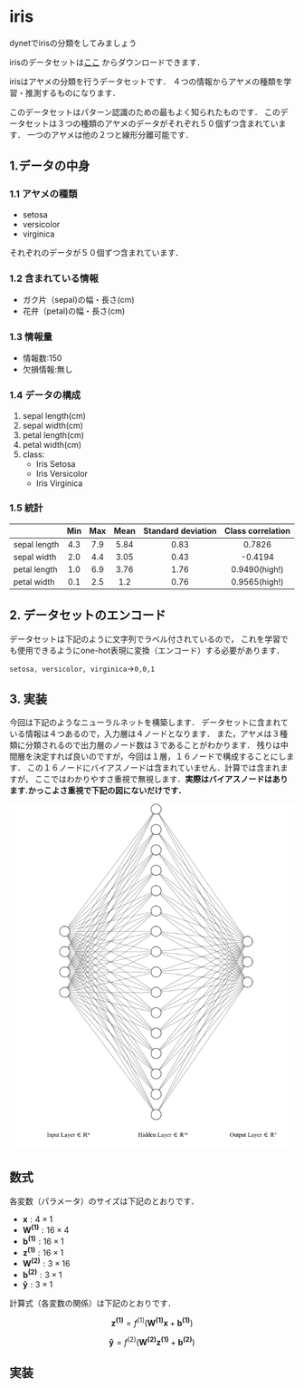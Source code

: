 # iris

dynetでirisの分類をしてみましょう

irisのデータセットは[ここ](http://archive.ics.uci.edu/ml/datasets/Iris)
からダウンロードできます．

irisはアヤメの分類を行うデータセットです．
４つの情報からアヤメの種類を学習・推測するものになります．

このデータセットはパターン認識のための最もよく知られたものです．
このデータセットは３つの種類のアヤメのデータがそれぞれ５０個ずつ含まれています．
一つのアヤメは他の２つと線形分離可能です．

## 1.データの中身

### 1.1 アヤメの種類

- setosa 
- versicolor
- virginica

それぞれのデータが５０個ずつ含まれています．

### 1.2 含まれている情報

- ガク片（sepal)の幅・長さ(cm)
- 花弁（petal)の幅・長さ(cm)

### 1.3 情報量

- 情報数:150
- 欠損情報:無し

### 1.4 データの構成

1. sepal length(cm)
2. sepal width(cm)
3. petal length(cm)
4. petal width(cm)
5. class:
	- Iris Setosa
	- Iris Versicolor
	- Iris Virginica

### 1.5 統計

| |Min|Max|Mean|Standard deviation|Class correlation|
|-|:-:|:-:|:--:|:----------------:|:---------------:|
|sepal length|4.3|7.9|5.84|0.83|0.7826|
|sepal width|2.0|4.4|3.05|0.43|-0.4194|
|petal length|1.0|6.9|3.76|1.76|0.9490(high!)|
|petal width|0.1|2.5|1.2|0.76|0.9565(high!)|

## 2. データセットのエンコード 

データセットは下記のように文字列でラベル付されているので，
これを学習でも使用できるようにone-hot表現に変換（エンコード）する必要があります．

`setosa, versicolor, virginica`->`0,0,1`

## 3. 実装

今回は下記のようなニューラルネットを構築します．
データセットに含まれている情報は４つあるので，入力層は４ノードとなります．
また，アヤメは３種類に分類されるので出力層のノード数は３であることがわかります．
残りは中間層を決定すれば良いのですが，今回は１層，１６ノードで構成することにします．
この１６ノードにバイアスノードは含まれていません．計算では含まれますが，
ここではわかりやすさ重視で無視します．**実際はバイアスノードはあります.かっこよさ重視で下記の図にないだけです．**

![image](image/iris.png)


## 数式

各変数（パラメータ）のサイズは下記のとおりです．

- $\boldsymbol{x} : 4 \times 1$
- $\boldsymbol{W^{(1)}} : 16 \times 4$
- $\boldsymbol{b^{(1)}} : 16 \times 1$
- $\boldsymbol{z^{(1)}} : 16 \times 1$
- $\boldsymbol{W^{(2)}} : 3 \times 16$
- $\boldsymbol{b^{(2)}} : 3 \times 1$
- $\boldsymbol{\hat{y}} : 3 \times 1$

計算式（各変数の関係）は下記のとおりです．

$$
\begin{equation}
\boldsymbol{z^{(1)}} = f^{(1)}(
\boldsymbol{W^{(1)}}
\boldsymbol{x}+\boldsymbol{b^{(1)}}
)
\end{equation}
$$

$$
\boldsymbol{\hat{y}} = f^{(2)}(
\boldsymbol{W^{(2)}}\boldsymbol{z^{(1)}}+\boldsymbol{b^{(2)}}
)
$$

## 実装
